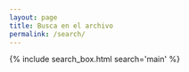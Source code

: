 ```yaml
---
layout: page
title: Busca en el archivo
permalink: /search/
---
```


{% include search_box.html search='main' %}

